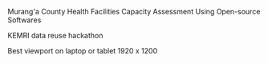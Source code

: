 Murang'a County Health Facilities Capacity Assessment Using Open-source Softwares

KEMRI data reuse hackathon

Best viewport on laptop or tablet 1920 x 1200

